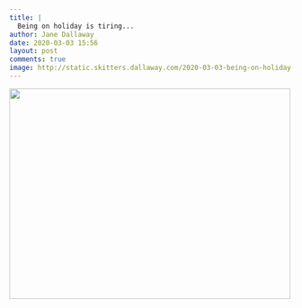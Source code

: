 ```yaml
---
title: |
  Being on holiday is tiring...
author: Jane Dallaway
date: 2020-03-03 15:56
layout: post
comments: true
image: http://static.skitters.dallaway.com/2020-03-03-being-on-holiday-is-tiring-thumb-1-IMG-0187.JPG
---
```


<div>
        <a href="http://static.skitters.dallaway.com/2020-03-03-being-on-holiday-is-tiring-fullsize-1-IMG-0187.JPG">
          <img src="http://static.skitters.dallaway.com/2020-03-03-being-on-holiday-is-tiring-thumb-1-IMG-0187.JPG" width="500" height="375"/>
        </a>
      </div>


  
      